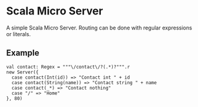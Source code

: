 # Scala Micro Server
A  simple Scala Micro Server. Routing can be done with regular expressions or literals.

## Example
```
val contact: Regex = """\/contact\/?(.*)?""".r
new Server({
  case contact(Int(id)) => "Contact int " + id
  case contact(String(name)) => "Contact string " + name
  case contact(_*) => "Contact nothing"
  case "/" => "Home"
}, 80)
```

